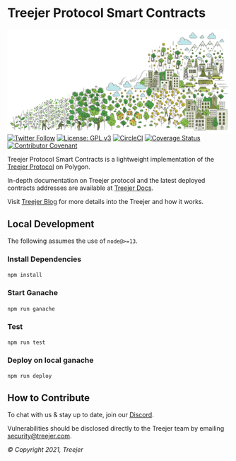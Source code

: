 # Treejer Protocol Smart Contracts

![Background Image](./assets/treejerStory.png)
[![Twitter Follow](https://img.shields.io/twitter/follow/TreejerTalks?label=Follow)](https://twitter.com/TreejerTalks)
[![License: GPL v3](https://img.shields.io/badge/License-GPLv3-blue.svg)](https://www.gnu.org/licenses/gpl-3.0)
[![CircleCI](https://circleci.com/gh/treejer/contract/tree/main.svg?style=shield)](https://app.circleci.com/pipelines/github/treejer/contract?branch=main&filter=all)
[![Coverage Status](https://coveralls.io/repos/github/treejer/contract/badge.svg?branch=main)](https://coveralls.io/github/treejer/contract?branch=main)
[![Contributor Covenant](https://img.shields.io/badge/Contributor%20Covenant-2.1-4baaaa.svg)](https://docs.treejer.com/project-charter#da-contributor-covenant-code-of-conduct)

Treejer Protocol Smart Contracts is a lightweight implementation of the [Treejer Protocol](treejer.com) on Polygon.

In-depth documentation on Treejer protocol and the latest deployed contracts addresses are available at [Treejer Docs](https://docs.treejer.com/smart-contracts).

Visit [Treejer Blog](http://blog.treejer.com) for more details into the Treejer and how it works.

## Local Development

The following assumes the use of `node@>=13`.

### Install Dependencies

`npm install`

### Start Ganache

`npm run ganache`

### Test

`npm run test`

### Deploy on local ganache

`npm run deploy`

## How to Contribute

To chat with us & stay up to date, join our [Discord](https://discord.gg/8WuVd2ERC2).

Vulnerabilities should be disclosed directly to the Treejer team by emailing security@treejer.com.

_© Copyright 2021, Treejer_

